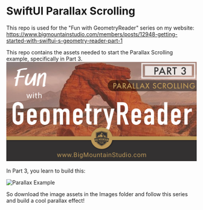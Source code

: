 # SwiftUI Parallax Scrolling

This repo is used for the "Fun with GeometryReader" series on my website: https://www.bigmountainstudio.com/members/posts/12948-getting-started-with-swiftui-s-geometry-reader-part-1

This repo contains the assets needed to start the Parallax Scrolling example, specifically in Part 3.
![Fun With GeometryReader](/Example/FunWithGeometryReader3Landscape.png)

In Part 3, you learn to build this:

![Parallax Example](/Example/Parallax.gif)

So download the image assets in the Images folder and follow this series and build a cool parallax effect!
